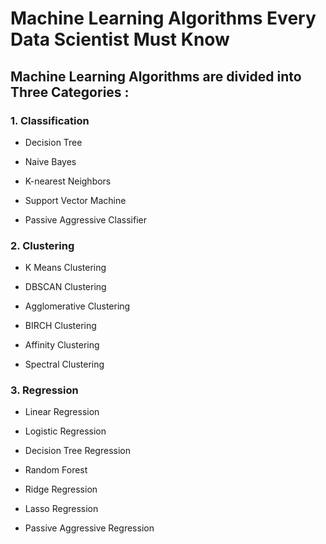 # Machine Learning Algorithms Every Data Scientist Must Know

## Machine Learning Algorithms are divided into Three Categories : 

### 1. Classification 

- Decision Tree

- Naive Bayes

- K-nearest Neighbors

- Support Vector Machine

- Passive Aggressive Classifier


### 2. Clustering 

- K Means Clustering

- DBSCAN Clustering

- Agglomerative Clustering

- BIRCH Clustering

- Affinity Clustering

- Spectral Clustering


### 3. Regression

- Linear Regression

- Logistic Regression

- Decision Tree Regression

- Random Forest

- Ridge Regression

- Lasso Regression

- Passive Aggressive Regression